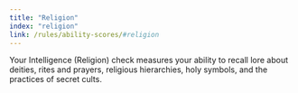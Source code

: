 ```yaml
---
title: "Religion"
index: "religion"
link: /rules/ability-scores/#religion
---
```

Your Intelligence (Religion) check measures your ability to recall lore about deities, rites and prayers, religious hierarchies, holy symbols, and the practices of secret cults.
